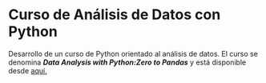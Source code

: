 # Curso de Análisis de Datos con Python
Desarrollo de un curso de Python orientado al análisis de datos. El curso se denomina ___Data Analysis with Python:Zero to Pandas___ y está disponible desde [aquí.](https://jovian.ai/learn/data-analysis-with-python-zero-to-pandas)


